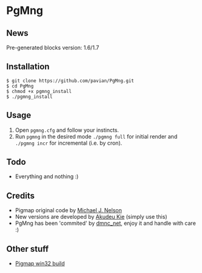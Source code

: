PgMng
=====


News
----
Pre-generated blocks version: 1.6/1.7


Installation
------------
    $ git clone https://github.com/pavian/PgMng.git
    $ cd PgMng
    $ chmod +x pgmng_install
    $ ./pgmng_install


Usage
-----
1. Open `pgmng.cfg` and follow your instincts.
2. Run `pgmng` in the desired mode `./pgmng full` for initial render and `./pgmng incr` for incremental (i.e. by cron).


Todo
----
* Everything and nothing :)


Credits
-------
* Pigmap original code by [Michael J. Nelson](https://github.com/equalpants/pigmap)
* New versions are developed by [Akudeu Kie](https://github.com/akudeukie/pigmap) (simply use this)
* PgMng has been 'commited' by [dmnc_net](https://github.com/pavian), enjoy it and handle with care :)


Other stuff
-----------
* [Pigmap win32 build](http://tmblr.co/ZGYvap-awc7O)
